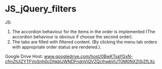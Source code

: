 # JS_jQuery_filters

JS:
1. The accordion behaviour for the items in the order is implemented (The accordion behaviour is obvious if choose the second order).
2. The tabs are filled with filtered content. (By clicking the menu tab orders  with appropriate order status are rendered.).

Google Drive Host:  www.googledrive.com/host/0BwKTsaYGxN-cfmZlUlZYTFVoSnh0cDhkblJWNDFndnViQVZQclhwbVlJT0M0NXZISjZfLXc

